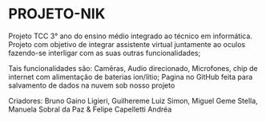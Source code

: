 # PROJETO-NIK
Projeto TCC 3° ano do ensino médio integrado ao técnico em informática.
Projeto com objetivo de integrar assistente virtual juntamente ao oculos fazendo-se interligar com as suas outras funcionalidades;

Tais funcionalidades são: Camêras, Audio direcionado, Microfones, chip de internet com alimentação de baterias ion/litio;
Pagina no GitHub feita para salvamento de dados na nuvem sob nosso projeto

Criadores: Bruno Gaino Ligieri, Guilhereme Luiz Simon, Miguel Geme Stella, Manuela Sobral da Paz & Felipe Capelletti Andréa

